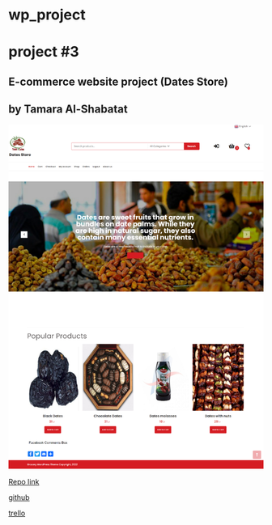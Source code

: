 # wp_project

# project #3

## E-commerce website project (Dates Store)
## by  Tamara Al-Shabatat


![](home\DatesStore.png)


[Repo link ](https://github.com/tamara126enad/wp_project)



[github](https://github.com/tamara126enad)


[trello](https://trello.com/invite/b/YelT10s7/d613808d5b77f68fde2b8d6ffa7f6a01/wp-project)